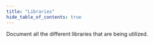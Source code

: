 ```yaml
---
title: "Libraries"
hide_table_of_contents: true
---
```


<head>
  <title>Libraries</title>
  <meta
    name="description"
    content="Lorem ipsum"
  />
</head>

Document all the different libraries that are being utilized.